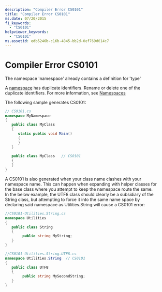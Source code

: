 ```yaml
---
description: "Compiler Error CS0101"
title: "Compiler Error CS0101"
ms.date: 07/20/2015
f1_keywords: 
  - "CS0101"
helpviewer_keywords: 
  - "CS0101"
ms.assetid: edb5246b-c16b-4845-bb2d-0ef769d014c7
---
```

# Compiler Error CS0101

The namespace 'namespace' already contains a definition for 'type'  
  
 A [namespace](../language-reference/keywords/namespace.md) has duplicate identifiers. Rename or delete one of the duplicate identifiers. For more information, see [Namespaces](../fundamentals/types/namespaces.md)  
  
 The following sample generates CS0101:  
  
```csharp  
// CS0101.cs  
namespace MyNamespace  
{  
   public class MyClass  
   {  
      static public void Main()  
      {  
      }  
   }  
  
   public class MyClass   // CS0101  
   {  
   }  
}  
```

A CS0101 is also generated when your class name clashes with your namespace name.  This can happen when expanding with helper classes for the base class where you attempt to keep the namespace route the same.  In the below example, the UTF8 class should clearly be a subsidiary of the String class, but attempting to force it into the same name space by declaring said namespace as Utilities.String will cause a CS0101 error:

```csharp
//CS0101-Utilities.String.cs
namespace Utilities
{  
   public class String
   {  
        public string MyString;
   }  
}

//CS0101-Utilities.String.UTF8.cs
namespace Utilities.String  // CS0101  
{  
   public class UTF8
   {  
        public string MySecondString;
   }  
}  
```
